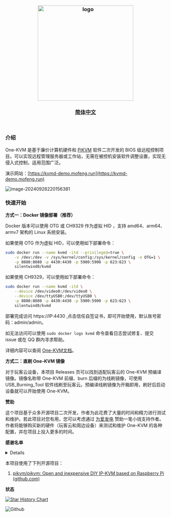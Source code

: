 <h3 align=center><img src="https://github.com/mofeng-git/Build-Armbian/assets/62919083/add9743a-0987-4e8a-b2cb-62121f236582" alt="logo" width="300"><br></h3>
<h3 align=center><a href="https://github.com/mofeng-git/One-KVM/blob/master/README.md">简体中文</a> </h3>
<p align=right>&nbsp;</p>

### 介绍

One-KVM 是基于廉价计算机硬件和 [PiKVM]((https://github.com/pikvm/pikvm)) 软件二次开发的 BIOS 级远程控制项目。可以实现远程管理服务器或工作站，无需在被控机安装软件调整设置，实现无侵入式控制，适用范围广泛。

演示网站：[https://kvmd-demo.mofeng.run](https://kvmd-demo.mofeng.run)

![image-20240926220156381](https://github.com/user-attachments/assets/a7848bca-e43c-434e-b812-27a45fad7910)


### 快速开始

**方式一：Docker 镜像部署（推荐）**

Docker 版本可以使用 OTG 或 CH9329 作为虚拟 HID ，支持 amd64、arm64、armv7 架构的 Linux 系统安装。


如果使用 OTG 作为虚拟 HID，可以使用如下部署命令：
```bash
sudo docker run --name kvmd -itd --privileged=true \
    -v /dev:/dev -v /sys/kernel/config:/sys/kernel/config -e OTG=1 \
    -p 8080:8080 -p 4430:4430 -p 5900:5900 -p 623:623 \
    silentwind0/kvmd
```

如果使用 CH9329，可以使用如下部署命令：
```bash
sudo docker run --name kvmd -itd \
    --device /dev/video0:/dev/video0 \
    --device /dev/ttyUSB0:/dev/ttyUSB0 \
    -p 8080:8080 -p 4430:4430 -p 5900:5900 -p 623:623 \
    silentwind0/kvmd
```

部署完成访问 https://IP:4430 ,点击信任自签证书，即可开始使用，默认账号密码：admin/admin。

如无法访问可以使用 `sudo docker logs kvmd` 命令查看日志尝试修复、提交 issue 或在 QQ 群内寻求帮助。

详细内容可以查阅 [One-KVM文档](https://one-kvm.mofeng.run/)。

**方式二：直刷 One-KVM 镜像**

对于玩客云设备，本项目 Releases 页可以找到适配玩客云的 One-KVM 预编译镜像。镜像名称带 One-KVM 前缀、burn 后缀的为线刷镜像，可使用 USB_Burning_Tool 软件线刷至玩客云。预编译线刷镜像为开箱即用，刷好后启动设备就可以开始使用 One-KVM。


**赞助**

这个项目基于众多开源项目二次开发，作者为此花费了大量的时间和精力进行测试和维护。若此项目对您有用，您可以考虑通过 [为爱发电](https://afdian.com/a/silentwind) 赞助一笔小钱支持作者。作者将能够购买新的硬件（玩客云和周边设备）来测试和维护 One-KVM 的各种配置，并在项目上投入更多的时间。

**感谢名单**

<details>

浩龙的电子嵌入式之路（赞助）

Tsuki（赞助）

H_xiaoming

0蓝蓝0

fairybl

Will

浩龙的电子嵌入式之路

自.知

观棋不语٩ ི۶

爱发电用户_a57a4

爱发电用户_2c769

霜序

[远方](https://runyf.cn/)

- 爱发电用户_399fc

- [斐斐の](https://www.mmuaa.com/)

......
</details>

本项目使用了下列开源项目：
1. [pikvm/pikvm: Open and inexpensive DIY IP-KVM based on Raspberry Pi (github.com)](https://github.com/pikvm/pikvm)

**状态**

[![Star History Chart](https://api.star-history.com/svg?repos=mofeng-git/One-KVM&type=Date)](https://star-history.com/#mofeng-git/One-KVM&Date)

![Github](https://repobeats.axiom.co/api/embed/7cfaab47e31073107771a7179078aa2a6c3f1108.svg "Repobeats analytics image")


